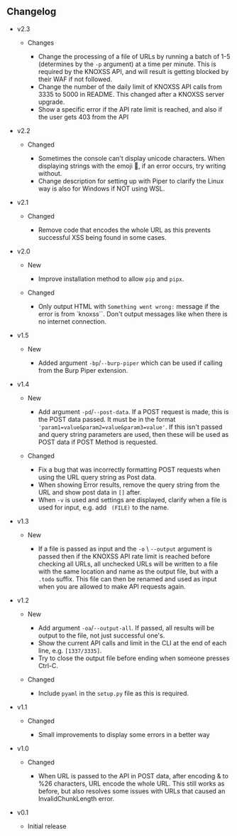 ## Changelog

- v2.3

  - Changes

    - Change the processing of a file of URLs by running a batch of 1-5 (determines by the `-p` argument) at a time per minute. This is required by the KNOXSS API, and will result is getting blocked by their WAF if not followed.
    - Change the number of the daily limit of KNOXSS API calls from 3335 to 5000 in README. This changed after a KNOXSS server upgrade.
    - Show a specific error if the API rate limit is reached, and also if the user gets 403 from the API

- v2.2

  - Changed

    - Sometimes the console can't display unicode characters. When displaying strings with the emoji 🤘, if an error occurs, try writing without.
    - Change description for setting up with Piper to clarify the Linux way is also for Windows if NOT using WSL.

- v2.1

  - Changed

    - Remove code that encodes the whole URL as this prevents successful XSS being found in some cases.

- v2.0

  - New

    - Improve installation method to allow `pip` and `pipx`.

  - Changed

    - Only output HTML with `Something went wrong:` message if the error is from `knoxss``. Don't output messages like when there is no internet connection.

- v1.5

  - New

    - Added argument `-bp`/`--burp-piper` which can be used if calling from the Burp Piper extension.

- v1.4

  - New

    - Add argument `-pd`/`--post-data`. If a POST request is made, this is the POST data passed. It must be in the format `'param1=value&param2=value&param3=value'`. If this isn't passed and query string parameters are used, then these will be used as POST data if POST Method is requested.

  - Changed

    - Fix a bug that was incorrectly formatting POST requests when using the URL query string as Post data.
    - When showing Error results, remove the query string from the URL and show post data in `[]` after.
    - When `-v` is used and settings are displayed, clarify when a file is used for input, e.g. add ` (FILE)` to the name.

- v1.3

  - New

    - If a file is passed as input and the `-o` \ `--output` argument is passed then if the KNOXSS API rate limit is reached before checking all URLs, all unchecked URLs will be written to a file with the same location and name as the output file, but with a `.todo` suffix. This file can then be renamed and used as input when you are allowed to make API requests again.

- v1.2

  - New

    - Add argument `-oa`/`--output-all`. If passed, all results will be output to the file, not just successful one's.
    - Show the current API calls and limit in the CLI at the end of each line, e.g. `[1337/3335]`.
    - Try to close the output file before ending when someone presses Ctrl-C.

  - Changed

    - Include `pyaml` in the `setup.py` file as this is required.

- v1.1

  - Changed

    - Small improvements to display some errors in a better way

- v1.0

  - Changed

    - When URL is passed to the API in POST data, after encoding & to %26 characters, URL encode the whole URL. This still works as before, but also resolves some issues with URLs that caused an InvalidChunkLength error.

- v0.1

  - Initial release
